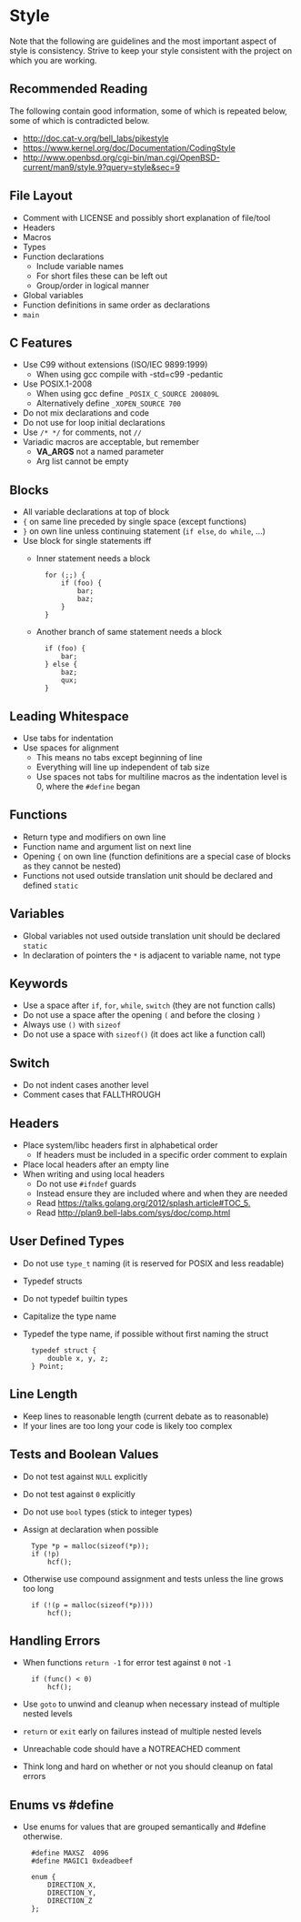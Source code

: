 Style
=====
Note that the following are guidelines and the most important aspect of style is consistency. Strive to keep your style consistent with the project on which you are working.

Recommended Reading
-------------------
The following contain good information, some of which is repeated below, some of which is contradicted below.

* <http://doc.cat-v.org/bell_labs/pikestyle>
* <https://www.kernel.org/doc/Documentation/CodingStyle>
* <http://www.openbsd.org/cgi-bin/man.cgi/OpenBSD-current/man9/style.9?query=style&sec=9>

File Layout
-----------
* Comment with LICENSE and possibly short explanation of file/tool
* Headers
* Macros
* Types
* Function declarations
	* Include variable names
	* For short files these can be left out
	* Group/order in logical manner
* Global variables
* Function definitions in same order as declarations
* `main`

C Features
----------
* Use C99 without extensions (ISO/IEC 9899:1999)
	* When using gcc compile with -std=c99 -pedantic
* Use POSIX.1-2008
	* When using gcc define `_POSIX_C_SOURCE 200809L`
	* Alternatively define `_XOPEN_SOURCE 700`
* Do not mix declarations and code
* Do not use for loop initial declarations
* Use `/* */` for comments, not `//`
* Variadic macros are acceptable, but remember
	* __VA_ARGS__ not a named parameter
	* Arg list cannot be empty

Blocks
------
* All variable declarations at top of block
* `{` on same line preceded by single space (except functions)
* `}` on own line unless continuing statement (`if else`, `do while`, ...)
* Use block for single statements iff
	* Inner statement needs a block

			for (;;) {
				if (foo) {
					bar;
					baz;
				}
			}
	* Another branch of same statement needs a block

			if (foo) {
				bar;
			} else {
				baz;
				qux;
			}

Leading Whitespace
------------------
* Use tabs for indentation
* Use spaces for alignment
	* This means no tabs except beginning of line
	* Everything will line up independent of tab size
	* Use spaces not tabs for multiline macros as the indentation level is 0, where the `#define` began

Functions
---------
* Return type and modifiers on own line
* Function name and argument list on next line
* Opening `{` on own line (function definitions are a special case of blocks as they cannot be nested)
* Functions not used outside translation unit should be declared and defined `static`

Variables
---------
* Global variables not used outside translation unit should be declared `static`
* In declaration of pointers the `*` is adjacent to variable name, not type

Keywords
--------
* Use a space after `if`, `for`, `while`, `switch` (they are not function calls)
* Do not use a space after the opening `(` and before the closing `)`
* Always use `()` with `sizeof`
* Do not use a space with `sizeof()` (it does act like a function call)

Switch
------
* Do not indent cases another level
* Comment cases that FALLTHROUGH

Headers
-------
* Place system/libc headers first in alphabetical order
	* If headers must be included in a specific order comment to explain
* Place local headers after an empty line
* When writing and using local headers
	* Do not use `#ifndef` guards
	* Instead ensure they are included where and when they are needed
	* Read <https://talks.golang.org/2012/splash.article#TOC_5.>
	* Read <http://plan9.bell-labs.com/sys/doc/comp.html>

User Defined Types
------------------
* Do not use `type_t` naming (it is reserved for POSIX and less readable)
* Typedef structs
* Do not typedef builtin types
* Capitalize the type name
* Typedef the type name, if possible without first naming the struct

		typedef struct {
			double x, y, z;
		} Point;

Line Length
-----------
* Keep lines to reasonable length (current debate as to reasonable)
* If your lines are too long your code is likely too complex

Tests and Boolean Values
------------------------
* Do not test against `NULL` explicitly
* Do not test against `0` explicitly
* Do not use `bool` types (stick to integer types)
* Assign at declaration when possible

		Type *p = malloc(sizeof(*p));
		if (!p)
			hcf();
* Otherwise use compound assignment and tests unless the line grows too long

		if (!(p = malloc(sizeof(*p))))
			hcf();

Handling Errors
---------------
* When functions `return -1` for error test against `0` not `-1`

		if (func() < 0)
			hcf();
* Use `goto` to unwind and cleanup when necessary instead of multiple nested levels
* `return` or `exit` early on failures instead of multiple nested levels
* Unreachable code should have a NOTREACHED comment
* Think long and hard on whether or not you should cleanup on fatal errors

Enums vs #define
----------------
* Use enums for values that are grouped semantically and #define otherwise.

		#define MAXSZ  4096
		#define MAGIC1 0xdeadbeef

		enum {
			DIRECTION_X,
			DIRECTION_Y,
			DIRECTION_Z
		};
